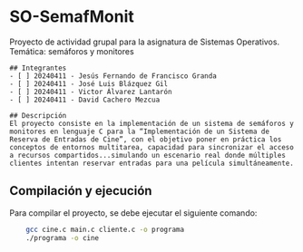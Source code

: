 # SO-SemafMonit
Proyecto de actividad grupal para la asignatura de Sistemas Operativos.
Temática: semáforos y monitores

    ## Integrantes
    - [ ] 20240411 - Jesús Fernando de Francisco Granda
    - [ ] 20240411 - José Luis Blázquez Gil
    - [ ] 20240411 - Victor Álvarez Lantarón
    - [ ] 20240411 - David Cachero Mezcua

    ## Descripción
    El proyecto consiste en la implementación de un sistema de semáforos y monitores en lenguaje C para la “Implementación de un Sistema de Reserva de Entradas de Cine”, con el objetivo poner en práctica los conceptos de entornos multitarea, capacidad para sincronizar el acceso a recursos compartidos...simulando un escenario real donde múltiples clientes intentan reservar entradas para una película simultáneamente.

## Compilación y ejecución
Para compilar el proyecto, se debe ejecutar el siguiente comando:
```bash
    gcc cine.c main.c cliente.c -o programa
    ./programa -o cine 
```

